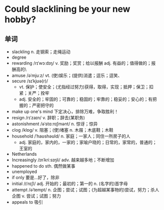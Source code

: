 # Could slacklining be your new hobby?

## 单词
- slackling n. 走钢索；走绳运动
- degree
- rewarding /rɪˈwɔːdɪŋ/ v. 奖励；奖赏；给以报酬 adj. 有益的；值得做的；报酬高的\
- amuse /əˈmjuːz/ vt. (使)娱乐；(提供)消遣；逗乐；逗笑、
- secure /sɪˈkjʊə(r)/
  - vt. 保护；使安全；(尤指经过努力)获得，取得，实现；抵押；保卫；扣紧；关严；拴牢
  - adj. 安全的；牢固的；可靠的；稳固的；牢靠的；稳妥的；安心的；有把握的；严密把守的
- make up one's mind 下定决心，排除万难，争取胜利！
- resign /rɪˈzaɪn/ v. 辞职；辞去(某职务)
- astonishment /əˈstɑːnɪʃmənt/ n. 惊讶；惊异
- clog /klɒɡ/ v. 阻塞；(使)堵塞 n. 木屐；木底鞋；木鞋
- household /ˈhaʊshəʊld/ n. 家庭；一家人；同住一所房子的人
  - adj. 家庭的，家内的，一家的；家喻户晓的；日常的，家常的，普通的；王室的
- Netherlands
- Increasingly /ɪnˈkriːsɪŋli/ adv. 越来越多地；不断增加
- happened to do sth. 偶然做某事
- unemployed
- if only 要是...好了，除非
- initial /ɪˈnɪʃl/ adj. 开始的；最初的；第一的 n. (名字的)首字母
- attempt /əˈtempt/ n. 企图；尝试；试图；(为超越某事物的)尝试，努力；杀人企图 v. 尝试；试图；努力
- appeals to 吸引
 
